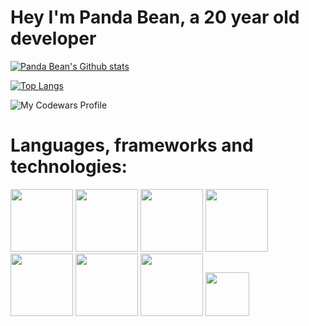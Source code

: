 # Hey I'm Panda Bean, a 20 year old developer 
[![Panda Bean's Github stats](https://github-readme-stats.vercel.app/api?username=PandaBean18&show_icons=true&theme=radical)](https://github.com/anuraghazra/github-readme-stats)

[![Top Langs](https://github-readme-stats.vercel.app/api/top-langs/?username=PandaBean18&theme=radical)](https://github.com/anuraghazra/github-readme-stats)

![My Codewars Profile](https://www.codewars.com/users/PandaBean/badges/large)

# Languages, frameworks and technologies: 

<a href="https://github.com/yurijserrano/Github-Profile-Readme-Logos/blob/master/programming%20languages/ruby.svg" target="blank"><img src="https://github.com/yurijserrano/Github-Profile-Readme-Logos/blob/master/programming%20languages/ruby.svg" height=100></a>
<a href="https://github.com/yurijserrano/Github-Profile-Readme-Logos/blob/master/programming%20languages/rust.svg" target="blank"><img src="https://github.com/yurijserrano/Github-Profile-Readme-Logos/blob/master/programming%20languages/rust.svg" height=100></a>
<a href="https://github.com/yurijserrano/Github-Profile-Readme-Logos/blob/master/programming%20languages/python.svg" target="blank"><img src="https://github.com/yurijserrano/Github-Profile-Readme-Logos/blob/master/programming%20languages/python.svg" height=100></a>
<a href="https://github.com/yurijserrano/Github-Profile-Readme-Logos/blob/master/frameworks/rails.svg" target="blank"><img src="https://github.com/yurijserrano/Github-Profile-Readme-Logos/blob/master/frameworks/rails.svg" height=100></a>
<a href="https://github.com/yurijserrano/Github-Profile-Readme-Logos/blob/master/frameworks/flask.svg" target="blank"><img src="https://github.com/yurijserrano/Github-Profile-Readme-Logos/blob/master/frameworks/flask.svg" height=100></a>
<a href="https://github.com/yurijserrano/Github-Profile-Readme-Logos/blob/master/databases/postgresql.svg" target="blank"><img src="https://github.com/yurijserrano/Github-Profile-Readme-Logos/blob/master/databases/postgresql.svg" height=100></a>
<a href="https://github.com/yurijserrano/Github-Profile-Readme-Logos/blob/master/text%20editors/vscode.svg" target="blank"><img src="https://github.com/yurijserrano/Github-Profile-Readme-Logos/blob/master/text%20editors/vscode.svg" height=100></a>
<a href="https://img.shields.io/badge/Flutter-%2302569B.svg?style=for-the-badge&logo=Flutter&logoColor=white" target="blank"><img src="https://img.shields.io/badge/Flutter-%2302569B.svg?style=for-the-badge&logo=Flutter&logoColor=white" height=70></a>
<!--
**PandaBean18/PandaBean18** is a ✨ _special_ ✨ repository because its `README.md` (this file) appears on your GitHub profile.

Here are some ideas to get you started:

- 🔭 I’m currently working on ...
- 🌱 I’m currently learning ...
- 👯 I’m looking to collaborate on ...
- 🤔 I’m looking for help with ...
- 💬 Ask me about ...
- 📫 How to reach me: ...
- 😄 Pronouns: ...
- ⚡ Fun fact: ...
-->
